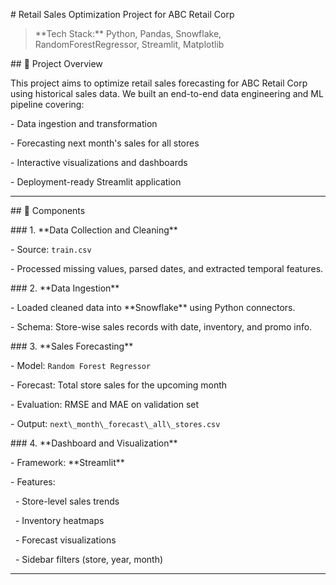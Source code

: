 \# Retail Sales Optimization Project for ABC Retail Corp



> \*\*Tech Stack:\*\* Python, Pandas, Snowflake, RandomForestRegressor, Streamlit, Matplotlib  



\## 📌 Project Overview



This project aims to optimize retail sales forecasting for ABC Retail Corp using historical sales data. We built an end-to-end data engineering and ML pipeline covering:

\- Data ingestion and transformation

\- Forecasting next month's sales for all stores

\- Interactive visualizations and dashboards

\- Deployment-ready Streamlit application



---



\## 🧱 Components



\### 1. \*\*Data Collection and Cleaning\*\*

\- Source: `train.csv`

\- Processed missing values, parsed dates, and extracted temporal features.



\### 2. \*\*Data Ingestion\*\*

\- Loaded cleaned data into \*\*Snowflake\*\* using Python connectors.

\- Schema: Store-wise sales records with date, inventory, and promo info.



\### 3. \*\*Sales Forecasting\*\*

\- Model: `Random Forest Regressor`

\- Forecast: Total store sales for the upcoming month

\- Evaluation: RMSE and MAE on validation set

\- Output: `next\_month\_forecast\_all\_stores.csv`



\### 4. \*\*Dashboard and Visualization\*\*

\- Framework: \*\*Streamlit\*\*

\- Features:

&nbsp; - Store-level sales trends

&nbsp; - Inventory heatmaps

&nbsp; - Forecast visualizations

&nbsp; - Sidebar filters (store, year, month)



---







